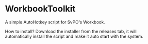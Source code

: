 # WorkbookToolkit
A simple AutoHotkey script for SvPO's Workbook.

How to install?
Download the installer from the releases tab, it will automatically install the script and make it auto start with the system.
